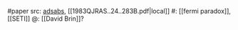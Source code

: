 #paper 
src: [adsabs](https://ui.adsabs.harvard.edu/abs/1983QJRAS..24..283B/abstract), [[1983QJRAS..24..283B.pdf|local]] 
#: [[fermi paradox]], [[SETI]] 
@: [[David Brin]]?


